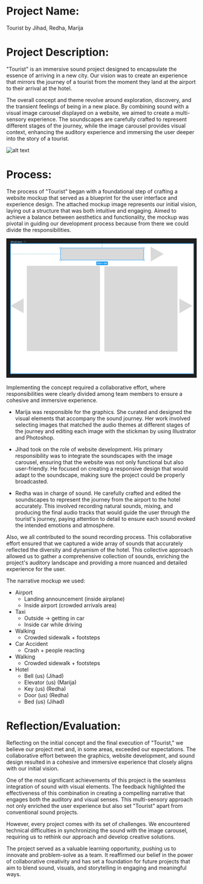 # Project Name: 
Tourist by Jihad, Redha, Marija

# Project Description:

"Tourist" is an immersive sound project designed to encapsulate the essence of arriving in a new city. Our vision was to create an experience that mirrors the journey of a tourist from the moment they land at the airport to their arrival at the hotel. 

The overall concept and theme revolve around exploration, discovery, and the transient feelings of being in a new place. By combining sound with a visual image carousel displayed on a website, we aimed to create a multi-sensory experience. The soundscapes are carefully crafted to represent different stages of the journey, while the image carousel provides visual context, enhancing the auditory experience and immersing the user deeper into the story of a tourist.

![alt text](images/.jpeg)

# Process:

The process of "Tourist" began with a foundational step of crafting a website mockup that served as a blueprint for the user interface and experience design. The attached mockup image represents our initial vision, laying out a structure that was both intuitive and engaging. Aimed to achieve a balance between aesthetics and functionality, the mockup was pivotal in guiding our development process because from there we could divide the responsibilities.

![alt text](images/mockup.jpeg)

Implementing the concept required a collaborative effort, where responsibilities were clearly divided among team members to ensure a cohesive and immersive experience.

- Marija was responsible for the graphics. She curated and designed the visual elements that accompany the sound journey. Her work involved selecting images that matched the audio themes at different stages of the journey and editing each image with the stickman by using Illustrator and Photoshop.

- Jihad took on the role of website development. His primary responsibility was to integrate the soundscapes with the image carousel, ensuring that the website was not only functional but also user-friendly. He focused on creating a responsive design that would adapt to the soundscape, making sure the project could be properly broadcasted.

- Redha was in charge of sound. He carefully crafted and edited the soundscapes to represent the journey from the airport to the hotel accurately. This involved recording natural sounds, mixing, and producing the final audio tracks that would guide the user through the tourist's journey, paying attention to detail to ensure each sound evoked the intended emotions and atmosphere.

Also, we all contributed to the sound recording process. This collaborative effort ensured that we captured a wide array of sounds that accurately reflected the diversity and dynamism of the hotel. This collective approach allowed us to gather a comprehensive collection of sounds, enriching the project's auditory landscape and providing a more nuanced and detailed experience for the user.

The narrative mockup we used:
- Airport
  - Landing announcement (inside airplane)
  - Inside airport (crowded arrivals area)
- Taxi
  - Outside → getting in car
  - Inside car while driving
- Walking
  - Crowded sidewalk + footsteps
- Car Accident
  - Crash + people reacting
- Walking
  - Crowded sidewalk + footsteps
- Hotel
  - Bell (us) (Jihad)
  - Elevator (us) (Marija)
  - Key (us) (Redha)
  - Door (us) (Redha)
  - Bed  (us) (Jihad)                                                                                                                                                                                                                                                                                                                     

# Reflection/Evaluation:

Reflecting on the initial concept and the final execution of "Tourist," we believe our project met and, in some areas, exceeded our expectations. The collaborative effort between the graphics, website development, and sound design resulted in a cohesive and immersive experience that closely aligns with our initial vision.

One of the most significant achievements of this project is the seamless integration of sound with visual elements. The feedback highlighted the effectiveness of this combination in creating a compelling narrative that engages both the auditory and visual senses. This multi-sensory approach not only enriched the user experience but also set "Tourist" apart from conventional sound projects.

However, every project comes with its set of challenges. We encountered technical difficulties in synchronizing the sound with the image carousel, requiring us to rethink our approach and develop creative solutions. 

The project served as a valuable learning opportunity, pushing us to innovate and problem-solve as a team. It reaffirmed our belief in the power of collaborative creativity and has set a foundation for future projects that aim to blend sound, visuals, and storytelling in engaging and meaningful ways.


